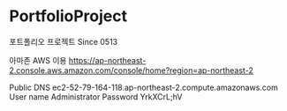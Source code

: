 # PortfolioProject
포트폴리오 프로젝트 Since 0513

아마존 AWS 이용
https://ap-northeast-2.console.aws.amazon.com/console/home?region=ap-northeast-2


Public DNS 	ec2-52-79-164-118.ap-northeast-2.compute.amazonaws.com
User name 	Administrator
Password 	                YrkXCrL;hV
